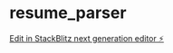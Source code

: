 # resume_parser

[Edit in StackBlitz next generation editor ⚡️](https://stackblitz.com/~/github.com/chal0326/resume_parser)